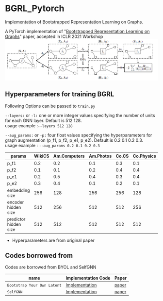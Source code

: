 # BGRL_Pytorch
Implementation of Bootstrapped Representation Learning on Graphs.

A PyTorch implementation of "<a href="https://arxiv.org/pdf/2102.06514.pdf">Bootstrapped Representation Learning on Graphs</a>" paper, accepted in ICLR 2021 Workshop  
<img src="img/model.PNG" width="700px"></img>


## Hyperparameters for training BGRL
Following Options can be passed to `train.py`
  

`--layers:` or `-l:`
one or more integer values specifying  the number of units for each GNN layer. Default is 512 128.  
usage example :`--layers 512 128`  
  

`--aug_params:` or `-p:`
four float values specifying the hyperparameters for graph augmentation (p_f1, p_f2, p_e1, p_e2). Default is 0.2 0.1 0.2 0.3.  
usage example : `--aug_params 0.2 0.1 0.2 0.3`



|params|WikiCS|Am.Computers|Am.Photos|Co.CS|Co.Physics|
|------|------|------------|---------|-----|----------| 
|p_f1  |0.2   |0.2         |0.1      |0.3  |0.1       |
|p_f2  |0.1   |0.1         |0.2      |0.4  |0.4       |
|p_e1  |0.2   |0.5         |0.4      |0.3  |0.4       |
|p_e2  |0.3   |0.4         |0.1      |0.2  |0.1       |
|embedding size|256|128|256|256|128|
|encoder hidden size|512|256|512|512|256|
|predictor hidden size|512|512|512|512|512|
* Hyperparameters are from original paper

## Codes borrowed from
Codes are borrowed from BYOL and SelfGNN


| name        | Implementation Code | Paper   |
| ----------- | ------------------- | ------- | 
| `Bootstrap Your Own Latent`| <a href="https://github.com/lucidrains/byol-pytorch">Implementation</a>| <a href="https://arxiv.org/pdf/2006.07733.pdf">paper</a>|
| `SelfGNN`| <a href="https://github.com/zekarias-tilahun/SelfGNN">Implementation</a>| <a href="https://arxiv.org/pdf/2103.14958.pdf">paper</a>|
